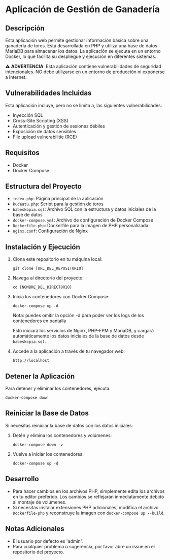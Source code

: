 # Aplicación de Gestión de Ganadería

## Descripción
Esta aplicación web permite gestionar información básica sobre una ganadería de toros. Está desarrollada en PHP y utiliza una base de datos MariaDB para almacenar los datos. La aplicación se ejecuta en un entorno Docker, lo que facilita su despliegue y ejecución en diferentes sistemas.

⚠️ **ADVERTENCIA**: Esta aplicación contiene vulnerabilidades de seguridad intencionales. NO debe utilizarse en un entorno de producción ni exponerse a Internet.

## Vulnerabilidades Incluidas
Esta aplicación incluye, pero no se limita a, las siguientes vulnerabilidades:
- Inyección SQL
- Cross-Site Scripting (XSS)
- Autenticación y gestión de sesiones débiles
- Exposición de datos sensibles
- File upload vulnerabilitie (RCE)

## Requisitos
- Docker
- Docker Compose

## Estructura del Proyecto
- `index.php`: Página principal de la aplicación
- `kudeatu.php`: Script para la gestión de toros
- `babeskopia.sql`: Archivo SQL con la estructura y datos iniciales de la base de datos
- `docker-compose.yml`: Archivo de configuración de Docker Compose
- `Dockerfile-php`: Dockerfile para la imagen de PHP personalizada
- `nginx.conf`: Configuración de Nginx

## Instalación y Ejecución

1. Clona este repositorio en tu máquina local:
   ```
   git clone [URL_DEL_REPOSITORIO]
   ```

2. Navega al directorio del proyecto:
   ```
   cd [NOMBRE_DEL_DIRECTORIO]
   ```

3. Inicia los contenedores con Docker Compose:
   ```
   docker-compose up -d
   ```
   Nota: puedes omitir la opción -d para poder ver los logs de los contenedores en pantalla

   Esto iniciará los servicios de Nginx, PHP-FPM y MariaDB, y cargará automáticamente los datos iniciales de la base de datos desde `babeskopia.sql`.

4. Accede a la aplicación a través de tu navegador web:
   ```
   http://localhost
   ```

## Detener la Aplicación

Para detener y eliminar los contenedores, ejecuta:
```
docker-compose down
```

## Reiniciar la Base de Datos

Si necesitas reiniciar la base de datos con los datos iniciales:

1. Detén y elimina los contenedores y volúmenes:
   ```
   docker-compose down -v
   ```

2. Vuelve a iniciar los contenedores:
   ```
   docker-compose up -d
   ```

## Desarrollo

- Para hacer cambios en los archivos PHP, simplemente edita los archivos en tu editor preferido. Los cambios se reflejarán inmediatamente debido al montaje de volúmenes.
- Si necesitas instalar extensiones PHP adicionales, modifica el archivo `Dockerfile-php` y reconstruye la imagen con `docker-compose up --build`.

## Notas Adicionales

- El usuario por defecto es 'admin'.
- Para cualquier problema o sugerencia, por favor abre un issue en el repositorio del proyecto.
